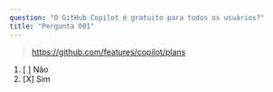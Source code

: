 ```yaml
---
question: "O GitHub Copilot é gratuito para todos os usuários?"
title: "Pergunta 001"
---
```


> https://github.com/features/copilot/plans
1. [ ] Não  
1. [X] Sim  
